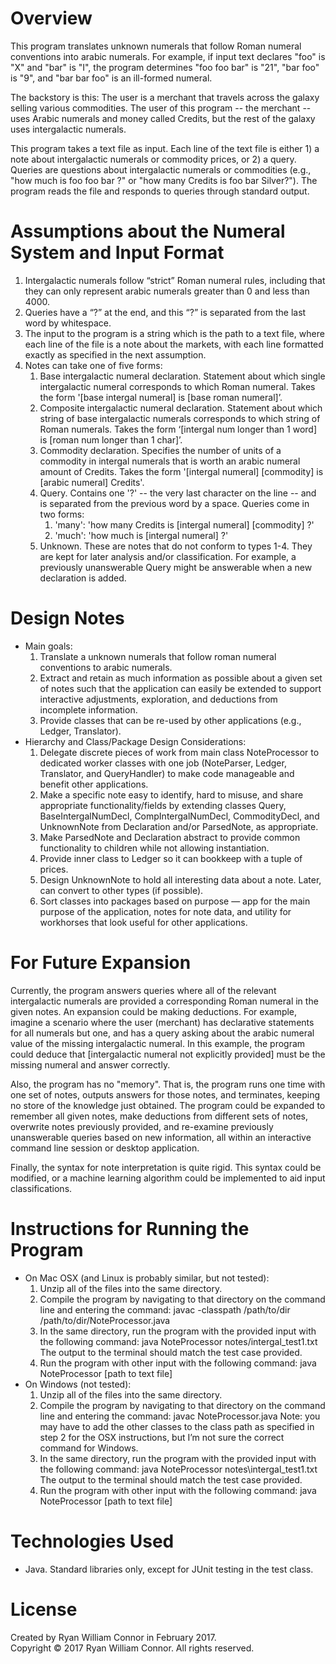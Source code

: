# Overview

This program translates unknown numerals that follow Roman numeral conventions into arabic numerals. For example, if input text declares "foo" is "X" and "bar" is "I", the program determines "foo foo bar" is "21", "bar foo" is "9", and "bar bar foo" is an ill-formed numeral.

The backstory is this: The user is a merchant that travels across the galaxy selling various commodities. The user of this program -- the merchant -- uses Arabic numerals and money called Credits, but the rest of the galaxy uses intergalactic numerals.

This program takes a text file as input. Each line of the text file is either 1) a note about intergalactic numerals or commodity prices, or 2) a query. Queries are questions about intergalactic numerals or commodities (e.g., "how much is foo foo bar ?" or "how many Credits is foo bar Silver?"). The program reads the file and responds to queries through standard output.

# Assumptions about the Numeral System and Input Format

1. Intergalactic numerals follow “strict” Roman numeral rules, including that they can only represent arabic numerals greater than 0 and less than 4000.
2. Queries have a “?” at the end, and this “?” is separated from the last word by whitespace.
4. The input to the program is a string which is the path to a text file, where each line of the file is a note about the markets, with each line formatted exactly as specified in the next assumption.
5. Notes can take one of five forms:
	1. Base intergalactic numeral declaration. Statement about which single intergalactic numeral corresponds to which Roman numeral. Takes the form '[base intergal numeral] is [base roman numeral]’.
	2. Composite intergalactic numeral declaration. Statement about which string of base intergalactic numerals corresponds to which string of Roman numerals. Takes the form ‘[intergal num longer than 1 word] is [roman num longer than 1 char]’.
	3. Commodity declaration. Specifies the number of units of a commodity in intergal numerals that is worth an arabic numeral amount of Credits. Takes the form '[intergal numeral] [commodity] is [arabic numeral] Credits'.
	4. Query. Contains one '?' -- the very last character on the line -- and is separated from the previous word by a space. Queries come in two forms:
		1. 'many': 'how many Credits is [intergal numeral] [commodity] ?'
		2. 'much': 'how much is [intergal numeral] ?'
	5. Unknown. These are notes that do not conform to types 1-4. They are kept for later analysis and/or classification. For example, a previously unanswerable Query might be answerable when a new declaration is added.

# Design Notes

- Main goals:
	1. Translate a unknown numerals that follow roman numeral conventions to arabic numerals.
	2. Extract and retain as much information as possible about a given set of notes such that the application can easily be extended to support interactive adjustments, exploration, and deductions from incomplete information.
	3. Provide classes that can be re-used by other applications (e.g., Ledger, Translator).
- Hierarchy and Class/Package Design Considerations:
	1. Delegate discrete pieces of work from main class NoteProcessor to dedicated worker classes with one job (NoteParser, Ledger, Translator, and QueryHandler) to make code manageable and benefit other applications.
	2. Make a specific note easy to identify, hard to misuse, and share appropriate functionality/fields by extending classes Query, BaseIntergalNumDecl, CompIntergalNumDecl, CommodityDecl, and UnknownNote from Declaration and/or ParsedNote, as appropriate. 
	3. Make ParsedNote and Declaration abstract to provide common functionality to children while not allowing instantiation.
	4. Provide inner class to Ledger so it can bookkeep with a tuple of prices.
	5. Design UnknownNote to hold all interesting data about a note. Later, can convert to other types (if possible).
	6. Sort classes into packages based on purpose — app for the main purpose of the application, notes for note data, and utility for workhorses that look useful for other applications.

# For Future Expansion

Currently, the program answers queries where all of the relevant intergalactic numerals are provided a corresponding Roman numeral in the given notes. An expansion could be making deductions. For example, imagine a scenario where the user (merchant) has declarative statements for all numerals but one, and has a query asking about the arabic numeral value of the missing intergalactic numeral. In this example, the program could deduce that [intergalactic numeral not explicitly provided] must be the missing numeral and answer correctly.

Also, the program has no "memory". That is, the program runs one time with one set of notes, outputs answers for those notes, and terminates, keeping no store of the knowledge just obtained. The program could be expanded to remember all given notes, make deductions from different sets of notes, overwrite notes previously provided, and re-examine previously unanswerable queries based on new information, all within an interactive command line session or desktop application.

Finally, the syntax for note interpretation is quite rigid. This syntax could be modified, or a machine learning algorithm could be implemented to aid input classifications.

# Instructions for Running the Program

- On Mac OSX (and Linux is probably similar, but not tested):
	1. Unzip all of the files into the same directory.
	2. Compile the program by navigating to that directory on the command line and entering the command: 
	javac -classpath /path/to/dir /path/to/dir/NoteProcessor.java
	3. In the same directory, run the program with the provided input with the following command:
	java NoteProcessor notes/intergal_test1.txt
	The output to the terminal should match the test case provided.
	4. Run the program with other input with the following command:
	java NoteProcessor [path to text file]
- On Windows (not tested):
	1. Unzip all of the files into the same directory.
	2. Compile the program by navigating to that directory on the command line and entering the command:
	javac NoteProcessor.java
	Note: you may have to add the other classes to the class path as specified in step 2 for the OSX instructions, but I’m not sure the correct command for Windows.
	3. In the same directory, run the program with the provided input with the following command:
	java NoteProcessor notes\intergal_test1.txt
	The output to the terminal should match the test case provided.
	4. Run the program with other input with the following command:
	java NoteProcessor [path to text file]

# Technologies Used

- Java. Standard libraries only, except for JUnit testing in the test class.

# License

Created by Ryan William Connor in February 2017.  
Copyright © 2017 Ryan William Connor. All rights reserved.
